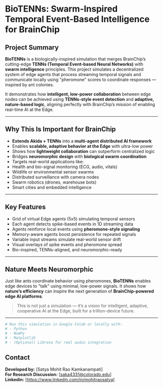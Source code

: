 # BioTENNs: Swarm-Inspired Temporal Event-Based Intelligence for BrainChip

## Project Summary
**BioTENNs** is a biologically-inspired simulation that merges BrainChip’s cutting-edge **TENNs (Temporal Event-based Neural Networks)** with **swarm intelligence** principles. This project simulates a decentralized system of edge agents that process streaming temporal signals and communicate locally using "pheromone" scores to coordinate responses — inspired by ant colonies.

It demonstrates how **intelligent, low-power collaboration** between edge nodes can be achieved using **TENNs-style event detection** and **adaptive, nature-based logic**, aligning perfectly with BrainChip’s mission of enabling real-time AI at the Edge.

---

## Why This Is Important for BrainChip

- **Extends Akida + TENNs** into a **multi-agent distributed AI framework**  
- Enables **scalable, adaptive behavior at the Edge** with ultra-low power  
- Shows how **lightweight collaboration** can outperform centralized logic  
- Bridges **neuromorphic design** with **biological swarm coordination**  
- Targets real-world applications like:
- Health and bio-signal monitoring (ECG, audio, vitals)
- Wildlife or environmental sensor swarms
- Distributed surveillance with camera nodes
- Swarm robotics (drones, warehouse bots)
- Smart cities and embedded intelligence

---

## Key Features

- Grid of virtual Edge agents (5x5) simulating temporal sensors  
- Each agent detects spike-based events in 1D streaming data  
- Agents reinforce local events using **pheromone-style signaling**  
- Memory-aware agents boost persistence for repeated signals  
- Variable input streams simulate real-world sensor drift  
- Visual overlays of spike events and pheromone spread  
- Bio-inspired, TENNs-aligned, and neuromorphic-ready  

---

## Nature Meets Neuromorphic

Just like ants coordinate behavior using pheromones, **BioTENNs** enables edge devices to "talk" using minimal, low-power signals. It shows how **nature’s efficiency** can inspire the next generation of **BrainChip-powered edge AI platforms**.

> This is not just a simulation — it’s a vision for intelligent, adaptive, cooperative AI at the Edge, built for a trillion-device future.

---
```python
# Run this simulation in Google Colab or locally with:
# - Python
# - NumPy
# - Matplotlib
# - (Optional) Librosa for real audio integration
```
## Contact

**Developed by:** [Satya Mohit Rao Kamkanampati]  
**For Research Discussion:** [saka4331@colorado.edu]  
**Linkedin:** [https://www.linkedin.com/in/mohitraosatya]  
